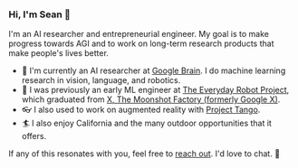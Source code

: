 ### Hi, I'm Sean 👋

I'm an AI researcher and entrepreneurial engineer. My goal is to make progress towards AGI and to work on long-term research products that make people's lives better.

- 🧠 I'm currently an AI researcher at [Google Brain](https://research.google/teams/brain/). I do machine learning research in vision, language, and robotics.
- 🤖 I was previously an early ML engineer at [The Everyday Robot Project](https://x.company/projects/everyday-robots/), which graduated from [X, The Moonshot Factory (formerly Google X)](https://x.company/).
- 👓 I also used to work on augmented reality with [Project Tango](https://en.wikipedia.org/wiki/Tango_(platform)).
- 🏄 I also enjoy California and the many outdoor opportunities that it offers.

If any of this resonates with you, feel free to [reach out](mailto:sean@kirmani.ai). I'd love to chat. 🙂
